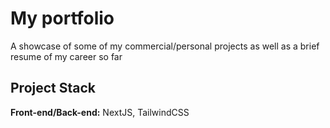 # My portfolio

A showcase of some of my commercial/personal projects as well as a brief resume of my career so far

## Project Stack

**Front-end/Back-end:** NextJS, TailwindCSS